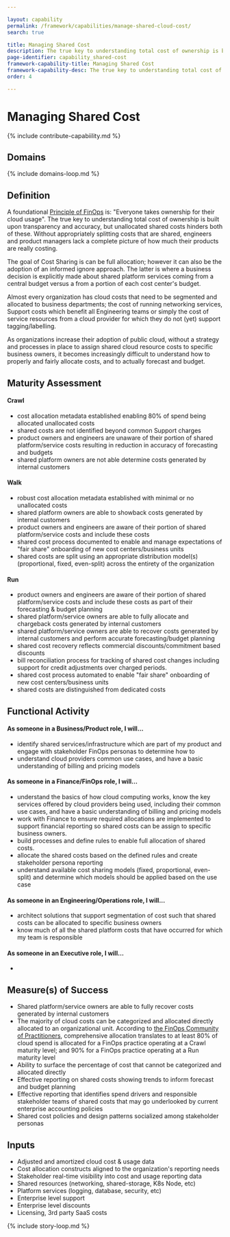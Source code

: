 ```yaml
---

layout: capability
permalink: /framework/capabilities/manage-shared-cloud-cost/
search: true

title: Managing Shared Cost
description: The true key to understanding total cost of ownership is built upon transparency and accuracy, but unallocated shared costs hinders both of these. Without appropriately splitting costs that are shared, engineers and product managers lack a complete picture of how much their products are really costing.
page-identifier: capability_shared-cost
framework-capability-title: Managing Shared Cost
framework-capability-desc: The true key to understanding total cost of ownership is built upon transparency and accuracy, but unallocated shared costs hinders both of these. Without appropriately splitting costs that are shared, engineers and product managers lack a complete picture of how much their products are really costing.
order: 4

---
```


# Managing Shared Cost

{% include contribute-capabiility.md %}

## Domains
<!-- _x-ref to the FinOps Domain(s) to which this Capability corresponds_ -->
{% include domains-loop.md %}


## Definition
A foundational [Principle of FinOps](https://www.finops.org/framework/principles/) is: "Everyone takes ownership for their cloud usage".  The true key to understanding total cost of ownership is built upon transparency and accuracy, but unallocated shared costs hinders both of these. Without appropriately splitting costs that are shared, engineers and product managers lack a complete picture of how much their products are really costing.

The goal of Cost Sharing is can be full allocation; however it can also be the adoption of an informed ignore approach.  The latter is where a business decision is explicitly made about shared platform services coming from a central budget versus a from a portion of each cost center's budget.

Almost every organization has cloud costs that need to be segmented and allocated to business departments; the cost of running networking services, Support costs which benefit all Engineering teams or simply the cost of service resources from a cloud provider for which they do not (yet) support tagging/labelling.

As organizations increase their adoption of public cloud, without a strategy and processes in place to assign shared cloud resource costs to specific business owners, it becomes increasingly difficult to understand how to properly and fairly allocate costs, and to actually forecast and budget.



## Maturity Assessment
#### Crawl
* cost allocation metadata established enabling 80% of spend being allocated  unallocated costs
* shared costs are not identified beyond common Support charges
* product owners and engineers are unaware of their portion of shared platform/service costs resulting in reduction in accuracy of forecasting and budgets
* shared platform owners are not able determine costs generated by internal customers

#### Walk
* robust cost allocation metadata established with minimal or no unallocated costs
* shared platform owners are able to showback costs generated by internal customers
* product owners and engineers are aware of their portion of shared platform/service costs and include these costs
* shared cost process documented to enable and manage expectations of "fair share" onboarding of new cost centers/business units
* shared costs are split using an appropriate distribution model(s) (proportional, fixed, even-split) across the entirety of the organization


#### Run
* product owners and engineers are aware of their portion of shared platform/service costs and include these costs as part of their forecasting & budget planning
* shared platform/service owners are able to fully allocate and chargeback costs generated by internal customers
* shared platform/service owners are able to recover costs generated by internal customers and perform accurate forecasting/budget planning
* shared cost recovery reflects commercial discounts/commitment based discounts
* bill reconciliation process for tracking of shared cost changes including support for credit adjustments over charged periods.
* shared cost process automated to enable "fair share" onboarding of new cost centers/business units
* shared costs are distinguished from dedicated costs




## Functional Activity

#### As someone in a Business/Product role, I will…
* identify shared services/infrastructure which are part of my product and engage with stakeholder FinOps personas to determine how to
* understand cloud providers common use cases, and have a basic understanding of billing and pricing models


#### As someone in a Finance/FinOps role, I will…
* understand the basics of how cloud computing works, know the key services offered by cloud providers being used, including their common use cases, and have a basic understanding of billing and pricing models
* work with Finance to ensure required allocations are implemented to support financial reporting so shared costs can be assign to specific business owners.
* build processes and define rules to enable full allocation of shared costs.
* allocate the shared costs based on the defined rules and create stakeholder persona reporting
* understand available cost sharing models (fixed, proportional, even-split) and determine which models should be applied based on the use case


#### As someone in an Engineering/Operations role, I will...
* architect solutions that support segmentation of cost such that shared costs can be allocated to specific business owners
* know much of all the shared platform costs that have occurred for which my team is responsible


#### As someone in an Executive role, I will…
*


## Measure(s) of Success
* Shared platform/service owners are able to fully recover costs generated by internal customers
* The majority of cloud costs can be categorized and allocated directly allocated to an organizational unit.  According to [the FinOps Community of Practitioners](https://data.finops.org/), comprehensive allocation translates to at least 80% of cloud spend is allocated for a FinOps practice operating at a Crawl maturity level; and 90% for a FinOps practice operating at a Run maturity level
* Ability to surface the percentage of cost that cannot be categorized and allocated directly
* Effective reporting on shared costs showing trends to inform forecast and budget planning
* Effective reporting that identifies spend drivers and responsible stakeholder teams of shared costs that may go underlooked by current enterprise accounting policies
* Shared cost policies and design patterns socialized among stakeholder personas





## Inputs
* Adjusted and amortized cloud cost & usage data
* Cost allocation constructs aligned to the organization's reporting needs
* Stakeholder real-time visibility into cost and usage reporting data
* Shared resources (networking, shared-storage, K8s Node, etc)
* Platform services (logging, database, security, etc)
* Enterprise level support
* Enterprise level discounts
* Licensing, 3rd party SaaS costs




<!-- ####### Real World Resources ####### -->

{% include story-loop.md %}
